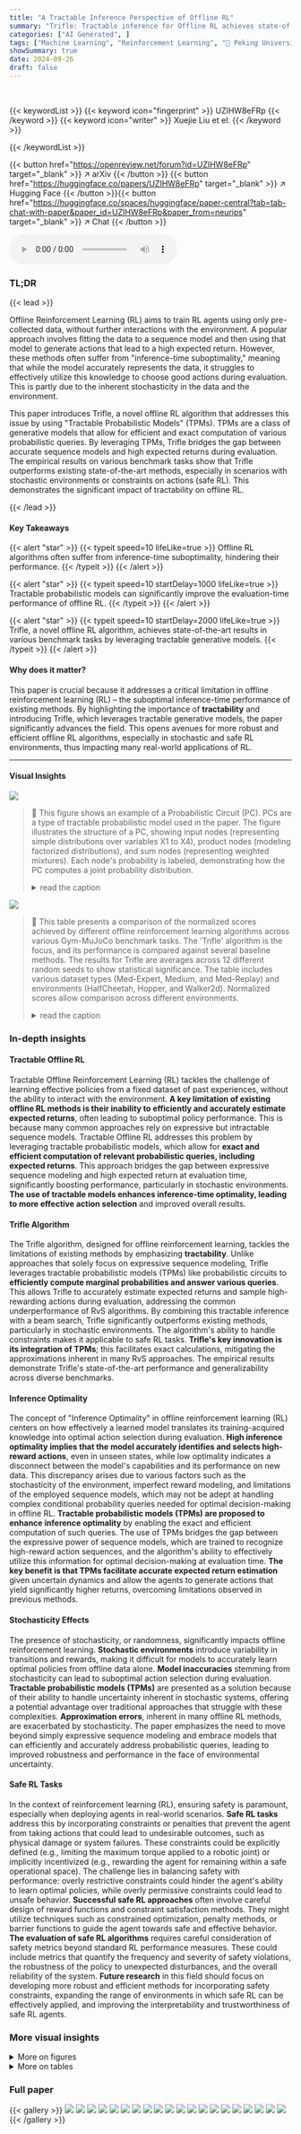 ```yaml
---
title: "A Tractable Inference Perspective of Offline RL"
summary: "Trifle: Tractable inference for Offline RL achieves state-of-the-art results by using tractable generative models to overcome the inference-time suboptimality of existing sequence modeling approaches."
categories: ["AI Generated", ]
tags: ["Machine Learning", "Reinforcement Learning", "🏢 Peking University",]
showSummary: true
date: 2024-09-26
draft: false
---
```


<br>

{{< keywordList >}}
{{< keyword icon="fingerprint" >}} UZIHW8eFRp {{< /keyword >}}
{{< keyword icon="writer" >}} Xuejie Liu et el. {{< /keyword >}}
 
{{< /keywordList >}}

{{< button href="https://openreview.net/forum?id=UZIHW8eFRp" target="_blank" >}}
↗ arXiv
{{< /button >}}
{{< button href="https://huggingface.co/papers/UZIHW8eFRp" target="_blank" >}}
↗ Hugging Face
{{< /button >}}{{< button href="https://huggingface.co/spaces/huggingface/paper-central?tab=tab-chat-with-paper&paper_id=UZIHW8eFRp&paper_from=neurips" target="_blank" >}}
↗ Chat
{{< /button >}}




<audio controls>
    <source src="https://ai-paper-reviewer.com/UZIHW8eFRp/podcast.wav" type="audio/wav">
    Your browser does not support the audio element.
</audio>


### TL;DR


{{< lead >}}

Offline Reinforcement Learning (RL) aims to train RL agents using only pre-collected data, without further interactions with the environment. A popular approach involves fitting the data to a sequence model and then using that model to generate actions that lead to a high expected return. However, these methods often suffer from "inference-time suboptimality," meaning that while the model accurately represents the data, it struggles to effectively utilize this knowledge to choose good actions during evaluation. This is partly due to the inherent stochasticity in the data and the environment.

This paper introduces Trifle, a novel offline RL algorithm that addresses this issue by using "Tractable Probabilistic Models" (TPMs). TPMs are a class of generative models that allow for efficient and exact computation of various probabilistic queries. By leveraging TPMs, Trifle bridges the gap between accurate sequence models and high expected returns during evaluation.  The empirical results on various benchmark tasks show that Trifle outperforms existing state-of-the-art methods, especially in scenarios with stochastic environments or constraints on actions (safe RL). This demonstrates the significant impact of tractability on offline RL.

{{< /lead >}}


#### Key Takeaways

{{< alert "star" >}}
{{< typeit speed=10 lifeLike=true >}} Offline RL algorithms often suffer from inference-time suboptimality, hindering their performance. {{< /typeit >}}
{{< /alert >}}

{{< alert "star" >}}
{{< typeit speed=10 startDelay=1000 lifeLike=true >}} Tractable probabilistic models can significantly improve the evaluation-time performance of offline RL. {{< /typeit >}}
{{< /alert >}}

{{< alert "star" >}}
{{< typeit speed=10 startDelay=2000 lifeLike=true >}} Trifle, a novel offline RL algorithm, achieves state-of-the-art results in various benchmark tasks by leveraging tractable generative models. {{< /typeit >}}
{{< /alert >}}

#### Why does it matter?
This paper is crucial because it addresses a critical limitation in offline reinforcement learning (RL) – the suboptimal inference-time performance of existing methods. By highlighting the importance of **tractability** and introducing Trifle, which leverages tractable generative models, the paper significantly advances the field. This opens avenues for more robust and efficient offline RL algorithms, especially in stochastic and safe RL environments, thus impacting many real-world applications of RL.

------
#### Visual Insights



![](https://ai-paper-reviewer.com/UZIHW8eFRp/figures_1_1.jpg)

> 🔼 This figure shows an example of a Probabilistic Circuit (PC).  PCs are a type of tractable probabilistic model used in the paper.  The figure illustrates the structure of a PC, showing input nodes (representing simple distributions over variables X1 to X4), product nodes (modeling factorized distributions), and sum nodes (representing weighted mixtures). Each node's probability is labeled, demonstrating how the PC computes a joint probability distribution.
> <details>
> <summary>read the caption</summary>
> Figure 1: An example PC over boolean variables X1,..., X4. Every node's probability given input X1X2X3X4 is labeled in blue. p(x1X2X3X4) = 0.22.
> </details>





![](https://ai-paper-reviewer.com/UZIHW8eFRp/tables_5_1.jpg)

> 🔼 This table presents a comparison of the normalized scores achieved by different offline reinforcement learning algorithms across various Gym-MuJoCo benchmark tasks.  The 'Trifle' algorithm is the focus, and its performance is compared against several baseline methods. The results for Trifle are averages across 12 different random seeds to show statistical significance.  The table includes various dataset types (Med-Expert, Medium, and Med-Replay) and environments (HalfCheetah, Hopper, and Walker2d).  Normalized scores allow comparison across different environments.
> <details>
> <summary>read the caption</summary>
> Table 1: Normalized Scores on the standard Gym-MuJoCo benchmarks. The results of Trifle are averaged over 12 random seeds (For DT-base and DT-Trifle, we adopt the same number of seeds as [6]). Results of the baselines are acquired from their original papers.
> </details>





### In-depth insights


#### Tractable Offline RL
Tractable Offline Reinforcement Learning (RL) tackles the challenge of learning effective policies from a fixed dataset of past experiences, without the ability to interact with the environment.  **A key limitation of existing offline RL methods is their inability to efficiently and accurately estimate expected returns**, often leading to suboptimal policy performance.  This is because many common approaches rely on expressive but intractable sequence models.  Tractable Offline RL addresses this problem by leveraging tractable probabilistic models, which allow for **exact and efficient computation of relevant probabilistic queries, including expected returns**. This approach bridges the gap between expressive sequence modeling and high expected return at evaluation time, significantly boosting performance, particularly in stochastic environments.  **The use of tractable models enhances inference-time optimality, leading to more effective action selection** and improved overall results.

#### Trifle Algorithm
The Trifle algorithm, designed for offline reinforcement learning, tackles the limitations of existing methods by emphasizing **tractability**. Unlike approaches that solely focus on expressive sequence modeling, Trifle leverages tractable probabilistic models (TPMs) like probabilistic circuits to **efficiently compute marginal probabilities and answer various queries**. This allows Trifle to accurately estimate expected returns and sample high-rewarding actions during evaluation, addressing the common underperformance of RvS algorithms.  By combining this tractable inference with a beam search, Trifle significantly outperforms existing methods, particularly in stochastic environments. The algorithm's ability to handle constraints makes it applicable to safe RL tasks.  **Trifle's key innovation is its integration of TPMs**; this facilitates exact calculations, mitigating the approximations inherent in many RvS approaches. The empirical results demonstrate Trifle's state-of-the-art performance and generalizability across diverse benchmarks.

#### Inference Optimality
The concept of "Inference Optimality" in offline reinforcement learning (RL) centers on how effectively a learned model translates its training-acquired knowledge into optimal action selection during evaluation.  **High inference optimality implies that the model accurately identifies and selects high-reward actions**, even in unseen states, while low optimality indicates a disconnect between the model's capabilities and its performance on new data. This discrepancy arises due to various factors such as the stochasticity of the environment, imperfect reward modeling, and limitations of the employed sequence models, which may not be adept at handling complex conditional probability queries needed for optimal decision-making in offline RL.  **Tractable probabilistic models (TPMs) are proposed to enhance inference optimality** by enabling the exact and efficient computation of such queries. The use of TPMs bridges the gap between the expressive power of sequence models, which are trained to recognize high-reward action sequences, and the algorithm's ability to effectively utilize this information for optimal decision-making at evaluation time.  **The key benefit is that TPMs facilitate accurate expected return estimation** given uncertain dynamics and allow the agents to generate actions that yield significantly higher returns, overcoming limitations observed in previous methods.

#### Stochasticity Effects
The presence of stochasticity, or randomness, significantly impacts offline reinforcement learning.  **Stochastic environments** introduce variability in transitions and rewards, making it difficult for models to accurately learn optimal policies from offline data alone.  **Model inaccuracies** stemming from stochasticity can lead to suboptimal action selection during evaluation. **Tractable probabilistic models (TPMs)** are presented as a solution because of their ability to handle uncertainty inherent in stochastic systems, offering a potential advantage over traditional approaches that struggle with these complexities.  **Approximation errors**, inherent in many offline RL methods, are exacerbated by stochasticity. The paper emphasizes the need to move beyond simply expressive sequence modeling and embrace models that can efficiently and accurately address probabilistic queries, leading to improved robustness and performance in the face of environmental uncertainty.

#### Safe RL Tasks
In the context of reinforcement learning (RL), ensuring safety is paramount, especially when deploying agents in real-world scenarios.  **Safe RL tasks** address this by incorporating constraints or penalties that prevent the agent from taking actions that could lead to undesirable outcomes, such as physical damage or system failures.  These constraints could be explicitly defined (e.g., limiting the maximum torque applied to a robotic joint) or implicitly incentivized (e.g., rewarding the agent for remaining within a safe operational space).  The challenge lies in balancing safety with performance: overly restrictive constraints could hinder the agent's ability to learn optimal policies, while overly permissive constraints could lead to unsafe behavior.  **Successful safe RL approaches** often involve careful design of reward functions and constraint satisfaction methods.  They might utilize techniques such as constrained optimization, penalty methods, or barrier functions to guide the agent towards safe and effective behavior.  **The evaluation of safe RL algorithms** requires careful consideration of safety metrics beyond standard RL performance measures.  These could include metrics that quantify the frequency and severity of safety violations, the robustness of the policy to unexpected disturbances, and the overall reliability of the system.  **Future research** in this field should focus on developing more robust and efficient methods for incorporating safety constraints, expanding the range of environments in which safe RL can be effectively applied, and improving the interpretability and trustworthiness of safe RL agents.


### More visual insights

<details>
<summary>More on figures
</summary>


![](https://ai-paper-reviewer.com/UZIHW8eFRp/figures_2_1.jpg)

> 🔼 This figure demonstrates the inference-time suboptimality problem in RvS algorithms. The left panel shows a strong positive correlation between estimated and actual returns, indicating the model's ability to identify rewarding actions. However, the middle panel reveals that both TT and DT struggle to consistently sample these actions, resulting in low inference-time optimality scores. Trifle significantly improves this score. The right panel confirms the negative impact of low inference-time optimality on actual returns.
> <details>
> <summary>read the caption</summary>
> Figure 2: RvS approaches suffer from inference-time suboptimality. Left: There is a strong positive correlation between the average estimated returns by Trajectory Transformers (TT) and the actual returns in 6 Gym-MuJoCo environments (MR, M, and ME denote medium-replay, medium, and medium-expert, respectively), which suggests that the sequence model can distinguish rewarding actions from the others. Middle: Despite being able to recognize high-return actions, both TT and DT [6] fail to consistently sample such action, leading to bad inference-time optimality; Trifle consistently improves the inference-time optimality score. Right: We substantiate the relationship between low inference-time optimality scores and unfavorable environmental outcomes by showing a strong positive correlation between them.
> </details>



![](https://ai-paper-reviewer.com/UZIHW8eFRp/figures_7_1.jpg)

> 🔼 This figure shows the stochastic Taxi and FrozenLake environments and a table summarizing the average returns achieved by different RL algorithms in these environments.  The Taxi environment involves a taxi navigating a grid to pick up a passenger and drop them off at a destination, with stochasticity in movement.  The FrozenLake environment is a grid world where the agent must navigate to a goal while avoiding holes, also with stochastic movement. The table displays average returns for various algorithms (m-Trifle, s-Trifle, TT, DT, DoC), with varying levels of stochasticity (epsilon values of 0.3, 0.5, and 0.7).  The results highlight Trifle's robustness in stochastic environments.
> <details>
> <summary>read the caption</summary>
> Figure 3: (a) Stochastic Taxi environment; (b) Stochastic FrozenLake Environment; (c) Average returns on the stochastic environment. All the reported numbers are averaged over 1000 trials.
> </details>



![](https://ai-paper-reviewer.com/UZIHW8eFRp/figures_8_1.jpg)

> 🔼 This figure shows the strong positive correlation between estimated and actual returns in 6 Gym-MuJoCo environments, indicating that the model identifies rewarding actions. However, both TT and DT struggle to consistently sample these actions, highlighting the suboptimality of the inference time. Trifle effectively addresses this issue by improving the inference-time optimality scores and achieving better results.
> <details>
> <summary>read the caption</summary>
> Figure 2: RvS approaches suffer from inference-time suboptimality. Left: There is a strong positive correlation between the average estimated returns by Trajectory Transformers (TT) and the actual returns in 6 Gym-MuJoCo environments (MR, M, and ME denote medium-replay, medium, and medium-expert, respectively), which suggests that the sequence model can distinguish rewarding actions from the others. Middle: Despite being able to recognize high-return actions, both TT and DT [6] fail to consistently sample such action, leading to bad inference-time optimality; Trifle consistently improves the inference-time optimality score. Right: We substantiate the relationship between low inference-time optimality scores and unfavorable environmental outcomes by showing a strong positive correlation between them.
> </details>



![](https://ai-paper-reviewer.com/UZIHW8eFRp/figures_20_1.jpg)

> 🔼 This figure shows that while sequence models in reinforcement learning can identify high-return actions, they often fail to consistently sample them. This is due to suboptimal inference-time performance, and the paper's proposed Trifle method addresses this issue.
> <details>
> <summary>read the caption</summary>
> Figure 2: RvS approaches suffer from inference-time suboptimality. Left: There is a strong positive correlation between the average estimated returns by Trajectory Transformers (TT) and the actual returns in 6 Gym-MuJoCo environments (MR, M, and ME denote medium-replay, medium, and medium-expert, respectively), which suggests that the sequence model can distinguish rewarding actions from the others. Middle: Despite being able to recognize high-return actions, both TT and DT [6] fail to consistently sample such action, leading to bad inference-time optimality; Trifle consistently improves the inference-time optimality score. Right: We substantiate the relationship between low inference-time optimality scores and unfavorable environmental outcomes by showing a strong positive correlation between them.
> </details>



</details>




<details>
<summary>More on tables
</summary>


![](https://ai-paper-reviewer.com/UZIHW8eFRp/tables_8_1.jpg)
> 🔼 This table presents the performance comparison between Trifle and TT on action-space-constrained versions of three Gym-MuJoCo environments (Halfcheetah, Hopper, and Walker2d).  The results are averages over 12 random seeds, reporting the mean and standard deviation of the normalized scores. The 'Med-Expert' dataset is used for all environments.
> <details>
> <summary>read the caption</summary>
> Table 2: Normalized Scores on the Action-Space-Constrained Gym-MuJoCo Variants. The results of Trifle and TT are both averaged over 12 random seeds, with mean and standard deviations reported.
> </details>

![](https://ai-paper-reviewer.com/UZIHW8eFRp/tables_18_1.jpg)
> 🔼 This table presents the normalized scores achieved by Trifle and various baseline algorithms across nine standard Gym-MuJoCo benchmark tasks.  The datasets used vary in trajectory quality (Medium-Expert, Medium, and Med-Replay), while the environments encompass three different locomotion tasks (HalfCheetah, Hopper, and Walker2d).  Trifle's results are averaged across 12 independent runs to demonstrate statistical robustness. Baseline results are taken directly from their respective publications.
> <details>
> <summary>read the caption</summary>
> Table 1: Normalized Scores on the standard Gym-MuJoCo benchmarks. The results of Trifle are averaged over 12 random seeds (For DT-base and DT-Trifle, we adopt the same number of seeds as [6]). Results of the baselines are acquired from their original papers.
> </details>

![](https://ai-paper-reviewer.com/UZIHW8eFRp/tables_18_2.jpg)
> 🔼 This table presents the normalized scores achieved by Trifle and other baseline algorithms on nine standard Gym-MuJoCo benchmark tasks.  The results show Trifle's performance in comparison to existing offline RL methods, broken down by dataset type (Medium-Expert, Medium, and Medium-Replay) and environment (HalfCheetah, Hopper, and Walker2d). The scores are normalized, with 100 representing a well-trained SAC agent and 0 representing a random policy. Trifle's performance is averaged across 12 random seeds.
> <details>
> <summary>read the caption</summary>
> Table 1: Normalized Scores on the standard Gym-MuJoCo benchmarks. The results of Trifle are averaged over 12 random seeds (For DT-base and DT-Trifle, we adopt the same number of seeds as [6]). Results of the baselines are acquired from their original papers.
> </details>

![](https://ai-paper-reviewer.com/UZIHW8eFRp/tables_19_1.jpg)
> 🔼 This table presents the normalized scores achieved by Trifle and various baseline methods across nine standard Gym-MuJoCo benchmark tasks.  The scores are normalized to range from 0 (random policy) to 100 (a well-trained SAC agent).  Trifle's results are averaged over 12 random seeds for a robust evaluation, while baseline results are taken from their original papers.
> <details>
> <summary>read the caption</summary>
> Table 1: Normalized Scores on the standard Gym-MuJoCo benchmarks. The results of Trifle are averaged over 12 random seeds (For DT-base and DT-Trifle, we adopt the same number of seeds as [6]). Results of the baselines are acquired from their original papers.
> </details>

![](https://ai-paper-reviewer.com/UZIHW8eFRp/tables_20_1.jpg)
> 🔼 This table presents the normalized scores achieved by Trifle and other baseline algorithms across various Gym-MuJoCo benchmark tasks.  The scores are normalized relative to a well-trained SAC agent (100) and a random policy (0). Trifle's results are averaged over 12 random seeds for robustness, using the same number of seeds as a comparable algorithm from a previous study where applicable.  The results for other baselines are taken directly from their original papers.
> <details>
> <summary>read the caption</summary>
> Table 1: Normalized Scores on the standard Gym-MuJoCo benchmarks. The results of Trifle are averaged over 12 random seeds (For DT-base and DT-Trifle, we adopt the same number of seeds as [6]). Results of the baselines are acquired from their original papers.
> </details>

![](https://ai-paper-reviewer.com/UZIHW8eFRp/tables_20_2.jpg)
> 🔼 This table presents the normalized scores achieved by Trifle and other offline RL baselines on nine standard Gym-MuJoCo benchmark environments.  These environments are categorized by dataset difficulty (Medium-Expert, Medium, and Medium-Replay), representing varying qualities of offline data. The table highlights Trifle's state-of-the-art performance, achieving top scores on 7 out of 9 tasks and the highest average score overall.
> <details>
> <summary>read the caption</summary>
> Table 1: Normalized Scores on the standard Gym-MuJoCo benchmarks. The results of Trifle are averaged over 12 random seeds (For DT-base and DT-Trifle, we adopt the same number of seeds as [6]). Results of the baselines are acquired from their original papers.
> </details>

![](https://ai-paper-reviewer.com/UZIHW8eFRp/tables_21_1.jpg)
> 🔼 This table presents the normalized scores achieved by Trifle and various baseline methods across nine standard Gym-MuJoCo benchmark environments.  The environments are categorized by dataset difficulty (Med-Expert, Medium, Med-Replay) and locomotion task (HalfCheetah, Hopper, Walker2d).  Trifle's results are averaged over 12 random seeds for a robust evaluation.  The scores for baseline methods are taken directly from the cited papers, allowing for a fair comparison against state-of-the-art performance.
> <details>
> <summary>read the caption</summary>
> Table 1: Normalized Scores on the standard Gym-MuJoCo benchmarks. The results of Trifle are averaged over 12 random seeds (For DT-base and DT-Trifle, we adopt the same number of seeds as [6]). Results of the baselines are acquired from their original papers.
> </details>

![](https://ai-paper-reviewer.com/UZIHW8eFRp/tables_21_2.jpg)
> 🔼 This table presents the normalized scores achieved by Trifle and various baseline algorithms across nine standard Gym-MuJoCo benchmark tasks.  The normalized scores are relative to a well-trained SAC agent (100) and a random policy (0). Trifle's results are averaged over 12 random seeds for a fair comparison. Baseline results are taken from their respective original papers.
> <details>
> <summary>read the caption</summary>
> Table 1: Normalized Scores on the standard Gym-MuJoCo benchmarks. The results of Trifle are averaged over 12 random seeds (For DT-base and DT-Trifle, we adopt the same number of seeds as [6]). Results of the baselines are acquired from their original papers.
> </details>

</details>




### Full paper

{{< gallery >}}
<img src="https://ai-paper-reviewer.com/UZIHW8eFRp/1.png" class="grid-w50 md:grid-w33 xl:grid-w25" />
<img src="https://ai-paper-reviewer.com/UZIHW8eFRp/2.png" class="grid-w50 md:grid-w33 xl:grid-w25" />
<img src="https://ai-paper-reviewer.com/UZIHW8eFRp/3.png" class="grid-w50 md:grid-w33 xl:grid-w25" />
<img src="https://ai-paper-reviewer.com/UZIHW8eFRp/4.png" class="grid-w50 md:grid-w33 xl:grid-w25" />
<img src="https://ai-paper-reviewer.com/UZIHW8eFRp/5.png" class="grid-w50 md:grid-w33 xl:grid-w25" />
<img src="https://ai-paper-reviewer.com/UZIHW8eFRp/6.png" class="grid-w50 md:grid-w33 xl:grid-w25" />
<img src="https://ai-paper-reviewer.com/UZIHW8eFRp/7.png" class="grid-w50 md:grid-w33 xl:grid-w25" />
<img src="https://ai-paper-reviewer.com/UZIHW8eFRp/8.png" class="grid-w50 md:grid-w33 xl:grid-w25" />
<img src="https://ai-paper-reviewer.com/UZIHW8eFRp/9.png" class="grid-w50 md:grid-w33 xl:grid-w25" />
<img src="https://ai-paper-reviewer.com/UZIHW8eFRp/10.png" class="grid-w50 md:grid-w33 xl:grid-w25" />
<img src="https://ai-paper-reviewer.com/UZIHW8eFRp/11.png" class="grid-w50 md:grid-w33 xl:grid-w25" />
<img src="https://ai-paper-reviewer.com/UZIHW8eFRp/12.png" class="grid-w50 md:grid-w33 xl:grid-w25" />
<img src="https://ai-paper-reviewer.com/UZIHW8eFRp/13.png" class="grid-w50 md:grid-w33 xl:grid-w25" />
<img src="https://ai-paper-reviewer.com/UZIHW8eFRp/14.png" class="grid-w50 md:grid-w33 xl:grid-w25" />
<img src="https://ai-paper-reviewer.com/UZIHW8eFRp/15.png" class="grid-w50 md:grid-w33 xl:grid-w25" />
<img src="https://ai-paper-reviewer.com/UZIHW8eFRp/16.png" class="grid-w50 md:grid-w33 xl:grid-w25" />
<img src="https://ai-paper-reviewer.com/UZIHW8eFRp/17.png" class="grid-w50 md:grid-w33 xl:grid-w25" />
<img src="https://ai-paper-reviewer.com/UZIHW8eFRp/18.png" class="grid-w50 md:grid-w33 xl:grid-w25" />
<img src="https://ai-paper-reviewer.com/UZIHW8eFRp/19.png" class="grid-w50 md:grid-w33 xl:grid-w25" />
<img src="https://ai-paper-reviewer.com/UZIHW8eFRp/20.png" class="grid-w50 md:grid-w33 xl:grid-w25" />
{{< /gallery >}}